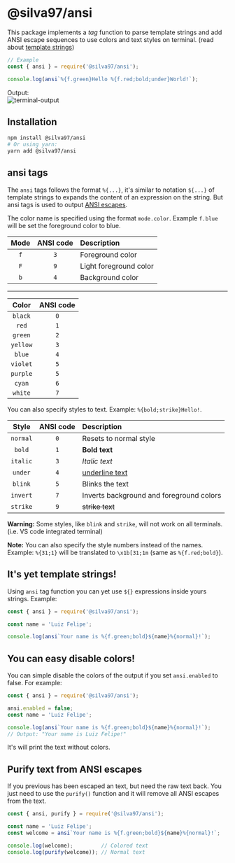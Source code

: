 # @silva97/ansi

This package implements a *tag* function to parse template strings and add ANSI escape sequences
to use colors and text styles on terminal. (read about [template strings])

```JavaScript
// Example
const { ansi } = require('@silva97/ansi');

console.log(ansi`%{f.green}Hello %{f.red;bold;under}World!`);
```

Output:  
![terminal-output](https://i.imgur.com/OxW7scK.png)

## Installation
```bash
npm install @silva97/ansi
# Or using yarn:
yarn add @silva97/ansi
```

## ansi tags
The `ansi` tags follows the format `%{...}`, it's similar to notation `${...}` of template strings
to expands the content of an expression on the string. But ansi tags is used to output [ANSI escapes].

The color name is specified using the format `mode.color`. Example `f.blue` will be set the foreground
color to blue.

| Mode | ANSI code | Description            |
| :--: | :-------: | :--------------------- |
| `f`  |    `3`    | Foreground color       |
| `F`  |    `9`    | Light foreground color |
| `b`  |    `4`    | Background color       |

---------------------------------

|   Color  | ANSI code |
| :------: | :-------: |
| `black`  |    `0`    |
| `red`    |    `1`    |
| `green`  |    `2`    |
| `yellow` |    `3`    |
| `blue`   |    `4`    |
| `violet` |    `5`    |
| `purple` |    `5`    |
| `cyan`   |    `6`    |
| `white`  |    `7`    |

You can also specify styles to text. Example: `%{bold;strike}Hello!`.

|   Style  | ANSI code | Description                              |
| :------: | :-------: | :--------------------------------------- |
| `normal` |    `0`    | Resets to normal style                   |
| `bold`   |    `1`    | **Bold text**                            |
| `italic` |    `3`    | *Italic text*                            |
| `under`  |    `4`    | <u>underline text</u>                    |
| `blink`  |    `5`    | Blinks the text                          |
| `invert` |    `7`    | Inverts background and foreground colors |
| `strike` |    `9`    | ~~strike text~~                          |

**Warning:** Some styles, like `blink` and `strike`, will not work on all terminals. (i.e. VS code integrated terminal)

**Note:** You can also specify the style numbers instead of the names. Example: `%{31;1}` will be
translated to `\x1b[31;1m` (same as `%{f.red;bold}`).

## It's yet template strings!
Using `ansi` tag function you can yet use `${}` expressions inside yours strings. Example:
```JavaScript
const { ansi } = require('@silva97/ansi');

const name = 'Luiz Felipe';

console.log(ansi`Your name is %{f.green;bold}${name}%{normal}!`);
```

## You can easy disable colors!
You can simple disable the colors of the output if you set `ansi.enabled` to false. For example:
```JavaScript
const { ansi } = require('@silva97/ansi');

ansi.enabled = false;
const name = 'Luiz Felipe';

console.log(ansi`Your name is %{f.green;bold}${name}%{normal}!`);
// Output: "Your name is Luiz Felipe!"
```

It's will print the text without colors.

## Purify text from ANSI escapes
If you previous has been escaped an text, but need the raw text back. You just need to use
the `purify()` function and it will remove all ANSI escapes from the text.

```JavaScript
const { ansi, purify } = require('@silva97/ansi');

const name = 'Luiz Felipe';
const welcome = ansi`Your name is %{f.green;bold}${name}%{normal}!`;

console.log(welcome);         // Colored text
console.log(purify(welcome)); // Normal text

```


<!-- Links -->
[template strings]: https://developer.mozilla.org/en-US/docs/Web/JavaScript/Reference/Template_literals
[ANSI escapes]: https://en.wikipedia.org/wiki/ANSI_escape_code
